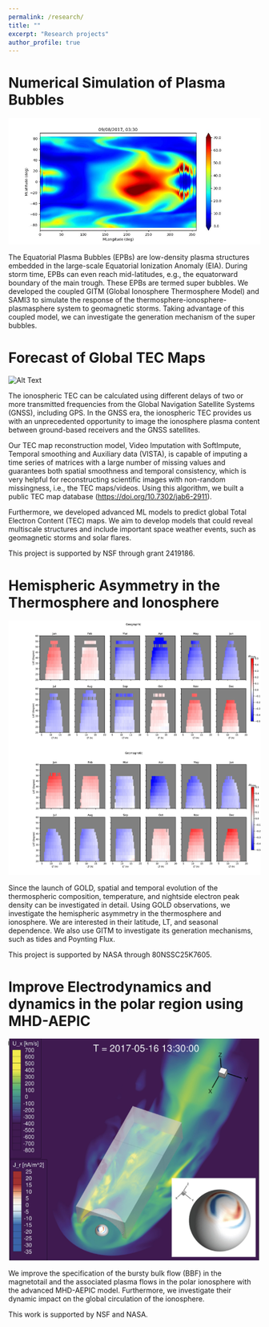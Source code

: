 ```yaml
---
permalink: /research/
title: ""
excerpt: "Research projects"
author_profile: true
---
```


Numerical Simulation of Plasma Bubbles
======
![Alt Text](../images/epb.jpg)

The Equatorial Plasma Bubbles (EPBs) are low-density plasma structures embedded in the large-scale Equatorial Ionization Anomaly (EIA). During storm time, EPBs can even reach mid-latitudes, e.g., the equatorward boundary of the main trough. These EPBs are termed super bubbles. We developed the coupled GITM (Global Ionosphere Thermosphere Model) and SAMI3 to simulate the response of the thermosphere-ionosphere-plasmasphere system to geomagnetic storms. Taking advantage of this coupled model, we can investigate the generation mechanism of the super bubbles.

Forecast of Global TEC Maps
======
![Alt Text](../images/forecast.png)

The ionospheric TEC can be calculated using different delays of two or more transmitted frequencies from the Global Navigation Satellite Systems (GNSS), including GPS. In the GNSS era, the ionospheric TEC provides us with an unprecedented opportunity to image the ionosphere plasma content between ground-based receivers and the GNSS satellites.

Our TEC map reconstruction model, Video Imputation with SoftImpute, Temporal smoothing and Auxiliary data (VISTA), is capable of imputing a time series of matrices with a large number of missing values and guarantees both spatial smoothness and temporal consistency, which is very helpful for reconstructing scientific images with non-random missingness, i.e., the TEC maps/videos. Using this algorithm, we built a public TEC map database (https://doi.org/10.7302/jab6-2911). 

Furthermore, we developed advanced ML models to predict global Total Electron Content (TEC) maps. We aim to develop models that could reveal multiscale structures and include important space weather events, such as geomagnetic storms and solar flares.

This project is supported by NSF through grant 2419186.

Hemispheric Asymmetry in the Thermosphere and Ionosphere
======
![Alt Text](../images/on2.png)

Since the launch of GOLD, spatial and temporal evolution of the thermospheric composition, temperature, and nightside electron peak density can be investigated in detail. Using GOLD observations, we investigate the hemispheric asymmetry in the thermosphere and ionosphere. We are interested in their latitude, LT, and seasonal dependence. We also use GITM to investigate its generation mechanisms, such as tides and Poynting Flux. 

This project is supported by NASA through 80NSSC25K7605.

Improve Electrodynamics and dynamics in the polar region using MHD-AEPIC
======
![Alt Text](../images/bbf.png)

We improve the specification of the bursty bulk flow (BBF) in the magnetotail and the associated plasma flows in the polar ionosphere with the advanced MHD-AEPIC model. Furthermore, we investigate their dynamic impact on the global circulation of the ionosphere. 

This work is supported by NSF and NASA.

